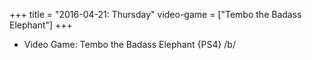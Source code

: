 +++
title = "2016-04-21: Thursday"
video-game = ["Tembo the Badass Elephant"]
+++


* Video Game: Tembo the Badass Elephant {PS4} /b/